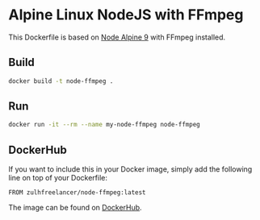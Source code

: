 # Alpine Linux NodeJS with FFmpeg

This Dockerfile is based on [Node Alpine 9](https://hub.docker.com/_/node/) with FFmpeg installed.


## Build
```bash
docker build -t node-ffmpeg .
```

## Run

```bash
docker run -it --rm --name my-node-ffmpeg node-ffmpeg
```

## DockerHub

If you want to include this in your Docker image, simply add the following line on top of your Dockerfile:

```
FROM zulhfreelancer/node-ffmpeg:latest
```

The image can be found on [DockerHub](https://hub.docker.com/r/zulhfreelancer/node-ffmpeg/).
